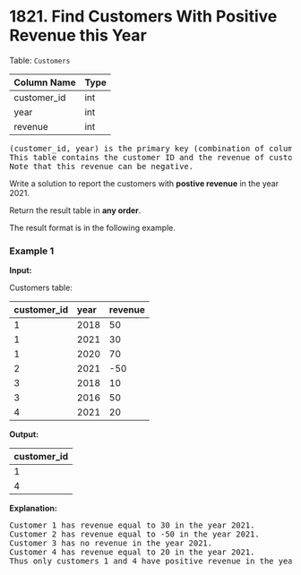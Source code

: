 # 1821. Find Customers With Positive Revenue this Year

Table: `Customers`

| Column Name | Type |
| :---------- | :--- |
| customer_id | int  |
| year        | int  |
| revenue     | int  |

<pre>
(customer_id, year) is the primary key (combination of columns with unique values) for this table.
This table contains the customer ID and the revenue of customers in different years.
Note that this revenue can be negative.
</pre>

Write a solution to report the customers with **postive revenue** in the year 2021.

Return the result table in **any order**.

The result format is in the following example.

### Example 1

**Input:**

Customers table:

| customer_id | year | revenue |
| :---------- | :--- | :------ |
| 1           | 2018 | 50      |
| 1           | 2021 | 30      |
| 1           | 2020 | 70      |
| 2           | 2021 | -50     |
| 3           | 2018 | 10      |
| 3           | 2016 | 50      |
| 4           | 2021 | 20      |

**Output:**

| customer_id |
| :---------- |
| 1           |
| 4           |

**Explanation:**

<pre>
Customer 1 has revenue equal to 30 in the year 2021.
Customer 2 has revenue equal to -50 in the year 2021.
Customer 3 has no revenue in the year 2021.
Customer 4 has revenue equal to 20 in the year 2021.
Thus only customers 1 and 4 have positive revenue in the year 2021.
</pre>

